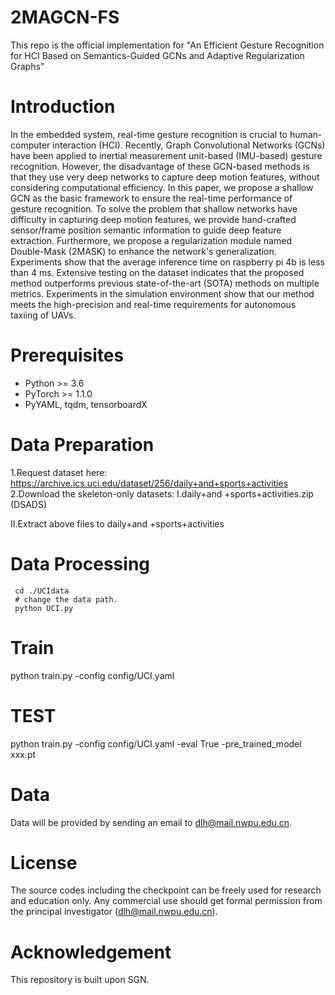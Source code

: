 # 2MAGCN-FS
This repo is the official implementation for "An Efficient Gesture Recognition for HCI Based on Semantics-Guided GCNs and Adaptive Regularization Graphs"

# Introduction

In the embedded system, real-time gesture recognition is crucial to human-computer interaction (HCI). Recently, Graph Convolutional Networks (GCNs) have been applied to inertial measurement unit-based (IMU-based) gesture recognition. However, the disadvantage of these GCN-based methods is that they use very deep networks to capture deep motion features, without considering computational efficiency. In this paper, we propose a shallow GCN as the basic framework to ensure the real-time performance of gesture recognition. To solve the problem that shallow networks have difficulty in capturing deep motion features, we provide hand-crafted sensor/frame position semantic information to guide deep feature extraction. Furthermore, we propose a regularization module named Double-Mask (2MASK) to enhance the network's generalization. Experiments show that the average inference time on raspberry pi 4b is less than 4 ms. Extensive testing on the dataset indicates that the proposed method outperforms previous state-of-the-art (SOTA) methods on multiple metrics. Experiments in the simulation environment show that our method meets the high-precision and real-time requirements for autonomous taxiing of UAVs.




# Prerequisites

- Python >= 3.6
- PyTorch >= 1.1.0
- PyYAML, tqdm, tensorboardX

# Data Preparation

1.Request dataset here: https://archive.ics.uci.edu/dataset/256/daily+and+sports+activities
2.Download the skeleton-only datasets:
Ⅰ.daily+and +sports+activities.zip (DSADS)

Ⅱ.Extract above files to daily+and +sports+activities

# Data Processing

```
 cd ./UCIdata
 # change the data path. 
 python UCI.py
```




# Train

python train.py -config config/UCI.yaml 

# TEST

python train.py -config config/UCI.yaml -eval True -pre_trained_model xxx.pt

# Data

Data will be provided by sending an email to dlh@mail.nwpu.edu.cn.

# License

The source codes including the checkpoint can be freely used for research and education only. Any commercial use should get formal permission from the principal investigator (dlh@mail.nwpu.edu.cn).

# Acknowledgement

This repository is built upon SGN.
